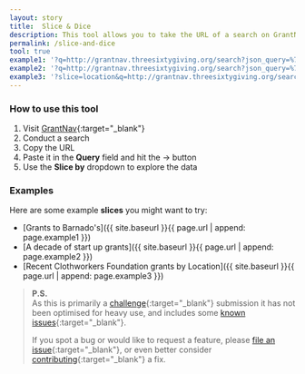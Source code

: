 ```yaml
---
layout: story
title:  Slice & Dice
description: This tool allows you to take the URL of a search on GrantNav, and visually slice it up by dimensions such as Year or Location.
permalink: /slice-and-dice
tool: true
example1: '?q=http://grantnav.threesixtygiving.org/search?json_query=%7B"aggs"%3A+%7B"currency"%3A+%7B"terms"%3A+%7B"size"%3A+3%2C+"field"%3A+"currency"%7D%7D%2C+"recipientOrganization"%3A+%7B"terms"%3A+%7B"size"%3A+50%2C+"field"%3A+"recipientOrganization.id_and_name"%7D%7D%2C+"fundingOrganization"%3A+%7B"terms"%3A+%7B"size"%3A+50%2C+"field"%3A+"fundingOrganization.id_and_name"%7D%7D%2C+"recipientDistrictName"%3A+%7B"terms"%3A+%7B"size"%3A+3%2C+"field"%3A+"recipientDistrictName"%7D%7D%2C+"recipientRegionName"%3A+%7B"terms"%3A+%7B"size"%3A+3%2C+"field"%3A+"recipientRegionName"%7D%7D%7D%2C+"query"%3A+%7B"bool"%3A+%7B"must"%3A+%7B"query_string"%3A+%7B"query"%3A+"%2A"%2C+"default_field"%3A+"_all"%7D%7D%2C+"filter"%3A+%5B%7B"bool"%3A+%7B"should"%3A+%5B%5D%7D%7D%2C+%7B"bool"%3A+%7B"should"%3A+%5B%7B"term"%3A+%7B"recipientOrganization.id_and_name"%3A+"%5B%5C"Barnardo%27s%5C"%2C+%5C"GB-CHC-216250%5C"%5D"%7D%7D%5D%7D%7D%2C+%7B"bool"%3A+%7B"must"%3A+%7B%7D%2C+"should"%3A+%5B%5D%7D%7D%2C+%7B"bool"%3A+%7B"must"%3A+%7B%7D%2C+"should"%3A+%7B"range"%3A+%7B"amountAwarded"%3A+%7B%7D%7D%7D%7D%7D%2C+%7B"bool"%3A+%7B"should"%3A+%5B%5D%7D%7D%2C+%7B"bool"%3A+%7B"should"%3A+%5B%5D%7D%7D%2C+%7B"bool"%3A+%7B"should"%3A+%5B%5D%7D%7D%2C+%7B"bool"%3A+%7B"should"%3A+%5B%5D%7D%7D%5D%7D%7D%2C+"sort"%3A+%7B"_score"%3A+%7B"order"%3A+"desc"%7D%7D%2C+"extra_context"%3A+%7B"amountAwardedFixed_facet_size"%3A+3%2C+"awardYear_facet_size"%3A+3%7D%7D'
example2: '?q=http://grantnav.threesixtygiving.org/search?json_query=%7B%22aggs%22%3A+%7B%22currency%22%3A+%7B%22terms%22%3A+%7B%22size%22%3A+3%2C+%22field%22%3A+%22currency%22%7D%7D%2C+%22recipientOrganization%22%3A+%7B%22terms%22%3A+%7B%22size%22%3A+3%2C+%22field%22%3A+%22recipientOrganization.id_and_name%22%7D%7D%2C+%22fundingOrganization%22%3A+%7B%22terms%22%3A+%7B%22size%22%3A+3%2C+%22field%22%3A+%22fundingOrganization.id_and_name%22%7D%7D%2C+%22recipientDistrictName%22%3A+%7B%22terms%22%3A+%7B%22size%22%3A+3%2C+%22field%22%3A+%22recipientDistrictName%22%7D%7D%2C+%22recipientRegionName%22%3A+%7B%22terms%22%3A+%7B%22size%22%3A+3%2C+%22field%22%3A+%22recipientRegionName%22%7D%7D%7D%2C+%22query%22%3A+%7B%22bool%22%3A+%7B%22must%22%3A+%7B%22query_string%22%3A+%7B%22query%22%3A+%22%5C%22start+up%5C%22+AND+awardDate%3A%5B2008-01-01+TO+2018-12-31%5D%22%2C+%22default_field%22%3A+%22_all%22%7D%7D%2C+%22filter%22%3A+%5B%7B%22bool%22%3A+%7B%22should%22%3A+%5B%5D%7D%7D%2C+%7B%22bool%22%3A+%7B%22should%22%3A+%5B%5D%7D%7D%2C+%7B%22bool%22%3A+%7B%22must%22%3A+%7B%7D%2C+%22should%22%3A+%5B%5D%7D%7D%2C+%7B%22bool%22%3A+%7B%22must%22%3A+%7B%7D%2C+%22should%22%3A+%7B%22range%22%3A+%7B%22amountAwarded%22%3A+%7B%7D%7D%7D%7D%7D%2C+%7B%22bool%22%3A+%7B%22should%22%3A+%5B%5D%7D%7D%2C+%7B%22bool%22%3A+%7B%22should%22%3A+%5B%5D%7D%7D%2C+%7B%22bool%22%3A+%7B%22should%22%3A+%5B%5D%7D%7D%2C+%7B%22bool%22%3A+%7B%22should%22%3A+%5B%5D%7D%7D%5D%7D%7D%2C+%22sort%22%3A+%7B%22_score%22%3A+%7B%22order%22%3A+%22desc%22%7D%7D%2C+%22extra_context%22%3A+%7B%22amountAwardedFixed_facet_size%22%3A+3%2C+%22awardYear_facet_size%22%3A+3%7D%7D'
example3: '?slice=location&q=http://grantnav.threesixtygiving.org/search?json_query={"aggs":%20{"currency":%20{"terms":%20{"size":%203,%20"field":%20"currency"}},%20"recipientOrganization":%20{"terms":%20{"size":%203,%20"field":%20"recipientOrganization.id_and_name"}},%20"fundingOrganization":%20{"terms":%20{"size":%2050,%20"field":%20"fundingOrganization.id_and_name"}},%20"recipientDistrictName":%20{"terms":%20{"size":%203,%20"field":%20"recipientDistrictName"}},%20"recipientRegionName":%20{"terms":%20{"size":%203,%20"field":%20"recipientRegionName"}}},%20"query":%20{"bool":%20{"must":%20{"query_string":%20{"query":%20"awardDate:[2015-01-01%20TO%202017-12-31]",%20"default_field":%20"_all"}},%20"filter":%20[{"bool":%20{"should":%20[{"term":%20{"fundingOrganization.id_and_name":%20"[\"The%20Clothworkers%20Foundation\",%20\"GB-CHC-274100\"]"}}]}},%20{"bool":%20{"should":%20[]}},%20{"bool":%20{"must":%20{},%20"should":%20[]}},%20{"bool":%20{"must":%20{},%20"should":%20{"range":%20{"amountAwarded":%20{}}}}},%20{"bool":%20{"should":%20[]}},%20{"bool":%20{"should":%20[]}},%20{"bool":%20{"should":%20[]}},%20{"bool":%20{"should":%20[]}}]}},%20"sort":%20{"_score":%20{"order":%20"desc"}},%20"extra_context":%20{"amountAwardedFixed_facet_size":%203,%20"awardYear_facet_size":%203}}'
---
```


### How to use this tool

1. Visit [GrantNav](http://grantnav.threesixtygiving.org/){:target="_blank"}
2. Conduct a search
3. Copy the URL
4. Paste it in the **Query** field and hit the &rarr; button
5. Use the **Slice by** dropdown to explore the data

### Examples

Here are some example **slices** you might want to try:

- [Grants to Barnado's]({{ site.baseurl }}{{ page.url | append: page.example1 }})
- [A decade of start up grants]({{ site.baseurl }}{{ page.url | append: page.example2 }})
- [Recent Clothworkers Foundation grants by Location]({{ site.baseurl }}{{ page.url | append: page.example3 }})

>**P.S.**  
>As this is primarily a [challenge](https://challenge.threesixtygiving.org/){:target="_blank"} submission it has not been optimised for heavy use, and includes some [known issues](https://github.com/suninthesky/slice-and-dice#known-issues){:target="_blank"}.
><!-- TODO: and will limit your searches to displaying the first 1,250 grants -->
>
>If you spot a bug or would like to request a feature, please [file an issue](https://github.com/suninthesky/slice-and-dice/issues){:target="_blank"}, or even better consider [contributing](https://github.com/suninthesky/slice-and-dice#contributing){:target="_blank"} a fix.
